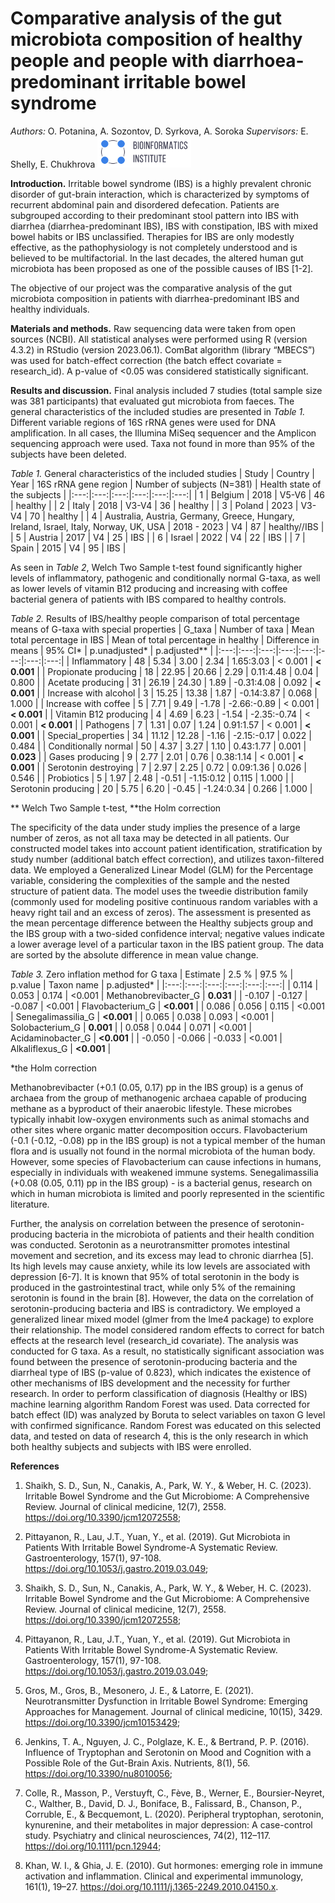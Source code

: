 # Comparative analysis of the gut microbiota composition of healthy people and people with diarrhoea-predominant irritable bowel syndrome

*Authors:* O. Potanina, A. Sozontov, D. Syrkova, A. Soroka *Supervisors:* E. Shelly, E. Chukhrova <img src="\data\pictures\Bioinformatics_Institute.png" height="50"/>

**Introduction.** Irritable bowel syndrome (IBS) is a highly prevalent chronic disorder of gut-brain interaction, which is characterized by symptoms of recurrent abdominal pain and disordered defecation.
Patients are subgrouped according to their predominant stool pattern into IBS with diarrhea (diarrhea-predominant IBS), IBS with constipation, IBS with mixed bowel habits or IBS unclassified.
Therapies for IBS are only modestly effective, as the pathophysiology is not completely understood and is believed to be multifactorial.
In the last decades, the altered human gut microbiota has been proposed as one of the possible causes of IBS [1-2].

The objective of our project was the comparative analysis of the gut microbiota composition in patients with diarrhea-predominant IBS and healthy individuals.

**Materials and methods.** Raw sequencing data were taken from open sources (NCBI). All statistical analyses were performed using R (version 4.3.2) in RStudio (version 2023.06.1). ComBat algorithm (library “MBECS”) was used for batch-effect correction (the batch effect covariate = research_id). A p-value of <0.05 was considered statistically significant.

**Results and discussion.** Final analysis included 7 studies (total sample size was 381 participants) that evaluated gut microbiota from faeces. The general characteristics of the included studies are presented in *Table ​1.* Different variable regions of 16S rRNA genes were used for DNA amplification. In all cases, the Illumina MiSeq sequencer and the Amplicon sequencing approach were used. Taxa not found in more than 95% of the subjects have been deleted.

*Table 1.* General characteristics of the included studies
| Study | Country | Year | 16S rRNA gene region | Number of subjects (N=381) | Health state of the subjects |
|:---:|:---:|:---:|:---:|:---:|:---:|
| 1 | Belgium | 2018 | V5-V6 | 46 | healthy |
| 2 | Italy | 2018 | V3-V4 | 36 | healthy |
| 3 | Poland | 2023 | V3-V4 | 70 | healthy |
| 4 | Australia, Austria, Germany, Greece, Hungary, Ireland, Israel, Italy, Norway, UK, USA | 2018 - 2023 | V4 | 87 | healthy//IBS |
| 5 | Austria | 2017 | V4 | 25 | IBS |
| 6 | Israel | 2022 | V4 | 22 | IBS |
| 7 | Spain | 2015 | V4 | 95 | IBS |

As seen in *Table 2*, Welch Two Sample t-test found significantly higher levels of inflammatory, pathogenic and conditionally normal G-taxa, as well as lower levels of vitamin  B12 producing and increasing with coffee bacterial genera of patients with IBS compared to healthy controls.

*Table 2.* Results of IBS/healthy people comparison of total percentage means of G-taxa with special properties 
| G_taxa | Number of taxa |	Mean total percentage in IBS | Mean of total percentage in healthy | Difference in means | 95% CI*	| p.unadjusted* | p.adjusted** |
|:---:|:---:|:---:|:---:|:---:|:---:|:---:|:---:|
| Inflammatory | 48 |	5.34 | 3.00 | 2.34 | 1.65:3.03 | < 0.001 | **< 0.001** |
| Propionate producing | 18 | 22.95 | 20.66 | 2.29 | 0.11:4.48 | 0.04 | 0.800 |
| Acetate producing |	31 | 26.19 | 24.30 | 1.89	| -0.31:4.08 | 0.092 | **< 0.001** |
| Increase with alcohol |	3	| 15.25 |	13.38 |	1.87 | -0.14:3.87 | 0.068	| 1.000 |
| Increase with coffee | 5 | 7.71 | 9.49 | -1.78 | -2.66:-0.89 | < 0.001 | **< 0.001** |
| Vitamin B12 producing |	4 | 4.69 | 6.23	| -1.54	| -2.35:-0.74 | < 0.001	| **< 0.001** |
| Pathogens	| 7	| 1.31 | 0.07 | 1.24 | 0.91:1.57 | < 0.001	| **< 0.001** |
| Special_properties	| 34	| 11.12	| 12.28	| -1.16 |	-2.15:-0.17	| 0.022	| 0.484 |
| Conditionally normal	| 50	| 4.37	| 3.27	| 1.10	| 0.43:1.77 |	0.001 | **0.023** |
| Gases producing | 9 | 2.77 | 2.01 | 0.76 | 0.38:1.14 | < 0.001 | **< 0.001** |
| Serotonin destroying | 7 | 2.97 | 2.25 | 0.72 | 0.09:1.36 | 0.026 | 0.546 |
| Probiotics | 5 | 1.97 | 2.48 | -0.51 | -1.15:0.12 | 0.115 | 1.000 |
| Serotonin producing | 20 | 5.75 | 6.20 | -0.45 | -1.24:0.34 | 0.266 | 1.000 |

** Welch Two Sample t-test, **the Holm correction

The specificity of the data under study implies the presence of a large number of zeros, as not all taxa may be detected in all patients.
Our constructed model takes into account patient identification, stratification by study number (additional batch effect correction), and utilizes taxon-filtered data. We employed a Generalized Linear Model (GLM) for the Percentage variable, considering the complexities of the sample and the nested structure of patient data. The model uses the tweedie distribution family (commonly used for modeling positive continuous random variables with a heavy right tail and an excess of zeros).
The assessment is presented as the mean percentage difference between the Healthy subjects group and the IBS group with a two-sided confidence interval; negative values indicate a lower average level of a particular taxon in the IBS patient group. The data are sorted by the absolute difference in mean value change.

*Table 3.*  Zero inflation method for G taxa
| Estimate | 2.5 % | 97.5 % | p.value | Taxon name | p.adjusted* |
|:---:|:---:|:---:|:---:|:---:|:---:|
| 0.114 | 0.053 | 0.174 | <0.001 | Methanobrevibacter_G | **0.031** |
| -0.107 | -0.127 | -0.087 | <0.001 | Flavobacterium_G | **<0.001** |
| 0.086 | 0.056 | 0.115 | <0.001 | Senegalimassilia_G | **<0.001** |
| 0.065 | 0.038 | 0.093 | <0.001 | Solobacterium_G | **0.001** |
| 0.058 | 0.044 | 0.071 | <0.001 | Acidaminobacter_G | **<0.001** |
| -0.050 | -0.066 | -0.033 | <0.001 | Alkaliflexus_G | **<0.001** |

*the Holm correction

Methanobrevibacter (+0.1 (0.05, 0.17) pp in the IBS group) is a genus of archaea from the group of methanogenic archaea capable of producing methane as a byproduct of their anaerobic lifestyle. These microbes typically inhabit low-oxygen environments such as animal stomachs and other sites where organic matter decomposition occurs. Flavobacterium (-0.1 (-0.12, -0.08) pp in the IBS group) is not a typical member of the human flora and is usually not found in the normal microbiota of the human body. However, some species of Flavobacterium can cause infections in humans, especially in individuals with weakened immune systems. Senegalimassilia (+0.08 (0.05, 0.11) pp in the IBS group) - is a bacterial genus, research on which in human microbiota is limited and poorly represented in the scientific literature.

Further, the analysis on correlation between the presence of serotonin-producing bacteria in the microbiota of patients and their health condition was conducted. Serotonin as a neurotransmitter promotes intestinal movement and secretion, and its excess may lead to chronic diarrhea [5]. Its high levels may cause anxiety, while its low levels are associated with depression [6-7]. It is known that 95% of total serotonin in the body is produced in the gastrointestinal tract, while only 5% of the remaining serotonin is found in the brain [8]. However, the data on the correlation of serotonin-producing bacteria and IBS is contradictory. We employed a generalized linear mixed model (glmer from the lme4 package) to explore their relationship. The model considered random effects to correct for batch effects at the research level (research_id covariate). The analysis was conducted for G taxa. As a result, no statistically significant association was found between the presence of serotonin-producing bacteria and the diarrheal type of IBS (p-value of 0.823), which indicates the existence of other mechanisms of IBS development and the necessity for further research.
In order to perform classification of diagnosis (Healthy or IBS) machine learning algorithm Random Forest was used. Data corrected for batch effect (ID) was analyzed by Boruta to select variables on taxon G level with confirmed significance. Random Forest was educated on this selected data, and tested on data of research 4, this is the only research in which both healthy subjects and subjects with IBS were enrolled.  

**References** 

1. Shaikh, S. D., Sun, N., Canakis, A., Park, W. Y., & Weber, H. C. (2023). Irritable Bowel Syndrome and the Gut Microbiome: A Comprehensive Review.
Journal of clinical medicine, 12(7), 2558. <https://doi.org/10.3390/jcm12072558>;

2. Pittayanon, R., Lau, J.T., Yuan, Y., et al. (2019). Gut Microbiota in Patients With Irritable Bowel Syndrome-A Systematic Review. Gastroenterology, 157(1),
97-108. <https://doi.org/10.1053/j.gastro.2019.03.049>;

3. Shaikh, S. D., Sun, N., Canakis, A., Park, W. Y., & Weber, H. C. (2023). Irritable Bowel Syndrome and the Gut Microbiome: A Comprehensive Review. Journal of clinical medicine, 12(7), 2558. https://doi.org/10.3390/jcm12072558;

4. Pittayanon, R., Lau, J.T., Yuan, Y., et al. (2019). Gut Microbiota in Patients With Irritable Bowel Syndrome-A Systematic Review. Gastroenterology, 157(1), 97-108. https://doi.org/10.1053/j.gastro.2019.03.049;

5. Gros, M., Gros, B., Mesonero, J. E., & Latorre, E. (2021). Neurotransmitter Dysfunction in Irritable Bowel Syndrome: Emerging Approaches for Management. Journal of clinical medicine, 10(15), 3429. https://doi.org/10.3390/jcm10153429;

6. Jenkins, T. A., Nguyen, J. C., Polglaze, K. E., & Bertrand, P. P. (2016). Influence of Tryptophan and Serotonin on Mood and Cognition with a Possible Role of the Gut-Brain Axis. Nutrients, 8(1), 56. https://doi.org/10.3390/nu8010056;

7. Colle, R., Masson, P., Verstuyft, C., Fève, B., Werner, E., Boursier-Neyret, C., Walther, B., David, D. J., Boniface, B., Falissard, B., Chanson, P., Corruble, E., & Becquemont, L. (2020). Peripheral tryptophan, serotonin, kynurenine, and their metabolites in major depression: A case-control study. Psychiatry and clinical neurosciences, 74(2), 112–117. https://doi.org/10.1111/pcn.12944;

8. Khan, W. I., & Ghia, J. E. (2010). Gut hormones: emerging role in immune activation and inflammation. Clinical and experimental immunology, 161(1), 19–27. https://doi.org/10.1111/j.1365-2249.2010.04150.x.
